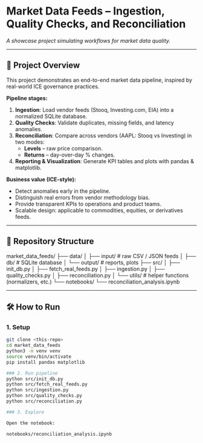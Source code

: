 # Market Data Feeds – Ingestion, Quality Checks, and Reconciliation

*A showcase project simulating workflows for market data quality.*

---

## 📌 Project Overview
This project demonstrates an end-to-end market data pipeline, inspired by real-world ICE governance practices.

**Pipeline stages:**
1. **Ingestion**: Load vendor feeds (Stooq, Investing.com, EIA) into a normalized SQLite database.
2. **Quality Checks**: Validate duplicates, missing fields, and latency anomalies.
3. **Reconciliation**: Compare across vendors (AAPL: Stooq vs Investing) in two modes:
   - **Levels** – raw price comparison.
   - **Returns** – day-over-day % changes.
4. **Reporting & Visualization**: Generate KPI tables and plots with pandas & matplotlib.

**Business value (ICE-style):**
- Detect anomalies early in the pipeline.
- Distinguish real errors from vendor methodology bias.
- Provide transparent KPIs to operations and product teams.
- Scalable design: applicable to commodities, equities, or derivatives feeds.

---

## 📂 Repository Structure
market_data_feeds/
├── data/
│ ├── input/ # raw CSV / JSON feeds
│ ├── db/ # SQLite database
│ └── output/ # reports, plots
├── src/
│ ├── init_db.py
│ ├── fetch_real_feeds.py
│ ├── ingestion.py
│ ├── quality_checks.py
│ ├── reconciliation.py
│ └── utils/ # helper functions (normalizers, etc.)
└── notebooks/
└── reconciliation_analysis.ipynb


---

## 🛠 How to Run

### 1. Setup
```bash
git clone <this-repo>
cd market_data_feeds
python3 -m venv venv
source venv/bin/activate
pip install pandas matplotlib

### 2. Run pipeline
python src/init_db.py
python src/fetch_real_feeds.py
python src/ingestion.py
python src/quality_checks.py
python src/reconciliation.py

### 3. Explore

Open the notebook:

notebooks/reconciliation_analysis.ipynb
